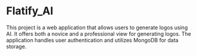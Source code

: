 # Flatify_AI
This project is a web application that allows users to generate logos using AI. It offers both a novice and a professional view for generating logos. The application handles user authentication and utilizes MongoDB for data storage.
